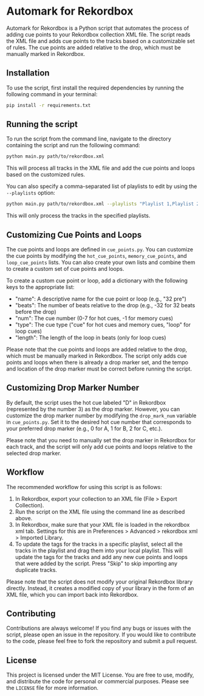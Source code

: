 # Automark for Rekordbox

Automark for Rekordbox is a Python script that automates the process of adding cue points to your Rekordbox collection XML file. The script reads the XML file and adds cue points to the tracks based on a customizable set of rules. The cue points are added relative to the drop, which must be manually marked in Rekordbox.

## Installation

To use the script, first install the required dependencies by running the following command in your terminal:

```bash
pip install -r requirements.txt
```

## Running the script

To run the script from the command line, navigate to the directory containing the script and run the following command:

```bash
python main.py path/to/rekordbox.xml
```

This will process all tracks in the XML file and add the cue points and loops based on the customized rules.

You can also specify a comma-separated list of playlists to edit by using the `--playlists` option:

```bash
python main.py path/to/rekordbox.xml --playlists "Playlist 1,Playlist 2"
```

This will only process the tracks in the specified playlists.

## Customizing Cue Points and Loops

The cue points and loops are defined in `cue_points.py`. You can customize the cue points by modifying the `hot_cue_points`, `memory_cue_points`, and `loop_cue_points` lists. You can also create your own lists and combine them to create a custom set of cue points and loops.

To create a custom cue point or loop, add a dictionary with the following keys to the appropriate list:

-   "name": A descriptive name for the cue point or loop (e.g., "32 pre")
-   "beats": The number of beats relative to the drop (e.g., -32 for 32 beats before the drop)
-   "num": The cue number (0-7 for hot cues, -1 for memory cues)
-   "type": The cue type ("cue" for hot cues and memory cues, "loop" for loop cues)
-   "length": The length of the loop in beats (only for loop cues)

Please note that the cue points and loops are added relative to the drop, which must be manually marked in Rekordbox. The script only adds cue points and loops when there is already a drop marker set, and the tempo and location of the drop marker must be correct before running the script.

## Customizing Drop Marker Number

By default, the script uses the hot cue labeled "D" in Rekordbox (represented by the number 3) as the drop marker. However, you can customize the drop marker number by modifying the `drop_mark_num` variable in `cue_points.py`. Set it to the desired hot cue number that corresponds to your preferred drop marker (e.g., 0 for A, 1 for B, 2 for C, etc.).

Please note that you need to manually set the drop marker in Rekordbox for each track, and the script will only add cue points and loops relative to the selected drop marker.

## Workflow

The recommended workflow for using this script is as follows:

1.  In Rekordbox, export your collection to an XML file (File > Export Collection).
2.  Run the script on the XML file using the command line as described above.
3.  In Rekordbox, make sure that your XML file is loaded in the rekordbox xml tab. Settings for this are in Preferences > Advanced > rekordbox xml > Imported Library.
4.  To update the tags for the tracks in a specific playlist, select all the tracks in the playlist and drag them into your local playlist. This will update the tags for the tracks and add any new cue points and loops that were added by the script. Press "Skip" to skip importing any duplicate tracks.

Please note that the script does not modify your original Rekordbox library directly. Instead, it creates a modified copy of your library in the form of an XML file, which you can import back into Rekordbox.

## Contributing
Contributions are always welcome! If you find any bugs or issues with the script, please open an issue in the repository. If you would like to contribute to the code, please feel free to fork the repository and submit a pull request.

## License
This project is licensed under the MIT License. You are free to use, modify, and distribute the code for personal or commercial purposes. Please see the `LICENSE` file for more information.
